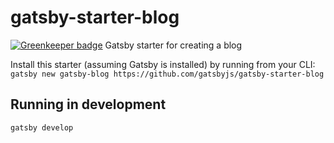 # gatsby-starter-blog

[![Greenkeeper badge](https://badges.greenkeeper.io/AlejandroHerr/gatsby-otilio-starter.svg)](https://greenkeeper.io/)
Gatsby starter for creating a blog

Install this starter (assuming Gatsby is installed) by running from your CLI:
`gatsby new gatsby-blog https://github.com/gatsbyjs/gatsby-starter-blog`

## Running in development
`gatsby develop`
